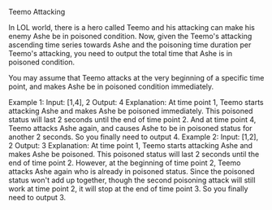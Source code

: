Teemo Attacking

In LOL world, there is a hero called Teemo and his attacking can make his enemy Ashe be in poisoned condition.
Now, given the Teemo's attacking ascending time series towards Ashe and the poisoning time duration per Teemo's
attacking, you need to output the total time that Ashe is in poisoned condition.

You may assume that Teemo attacks at the very beginning of a specific time point, and makes Ashe be in poisoned
condition immediately.


Example 1:
Input: [1,4], 2
Output: 4
Explanation: At time point 1, Teemo starts attacking Ashe and makes Ashe be poisoned immediately.
This poisoned status will last 2 seconds until the end of time point 2.
And at time point 4, Teemo attacks Ashe again, and causes Ashe to be in poisoned status for another 2 seconds.
So you finally need to output 4.
Example 2:
Input: [1,2], 2
Output: 3
Explanation: At time point 1, Teemo starts attacking Ashe and makes Ashe be poisoned.
This poisoned status will last 2 seconds until the end of time point 2.
However, at the beginning of time point 2, Teemo attacks Ashe again who is already in poisoned status.
Since the poisoned status won't add up together, though the second poisoning attack will still work at time point 2,
it will stop at the end of time point 3.
So you finally need to output 3.
